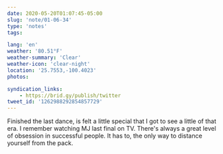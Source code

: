 ```yaml
---
date: 2020-05-20T01:07:45-05:00
slug: 'note/01-06-34'
type: 'notes'
tags:

lang: 'en'
weather: '80.51°F'
weather-summary: 'Clear'
weather-icon: 'clear-night'
location: '25.7553,-100.4023'
photos:

syndication_links:
    - https://brid.gy/publish/twitter
tweet_id: '1262988292854857729'
---
```

Finished the last dance, is felt a little special that I got to see a little of that era. I remember watching MJ last final on TV. 
There's always a great level of obsession in successful people. It has to, the only way to distance yourself from the pack.